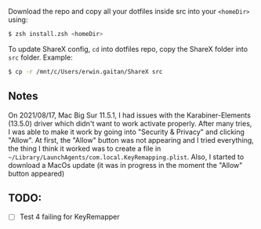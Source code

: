 Download the repo and copy all your dotfiles inside src into your `<homeDir>` using:

```sh
$ zsh install.zsh <homeDir>
```

To update ShareX config, `cd` into dotfiles repo, copy the ShareX folder into `src` folder. Example:

```sh
$ cp -r /mnt/c/Users/erwin.gaitan/ShareX src
```

## Notes

On 2021/08/17, Mac Big Sur 11.5.1, I had issues with the Karabiner-Elements (13.5.0) driver
which didn't want to work activate properly. After many tries, I was able to make
it work by going into "Security & Privacy" and clicking "Allow". At first, the "Allow"
button was not appearing and I tried everything, the thing I think it worked was to
create a file in `~/Library/LaunchAgents/com.local.KeyRemapping.plist`. Also, I started to
download a MacOs update (it was in progress in the moment the "Allow" button appeared)

## TODO:

- [ ] Test 4 failing for KeyRemapper